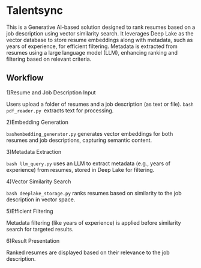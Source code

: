 # Talentsync
This is a Generative AI-based solution designed to rank resumes based on a job description using vector similarity search. It leverages Deep Lake as the vector database to store resume embeddings along with metadata, such as years of experience, for efficient filtering. Metadata is extracted from resumes using a large language model (LLM), enhancing ranking and filtering based on relevant criteria.


## Workflow
1)Resume and Job Description Input

Users upload a folder of resumes and a job description (as text or file).
```bash pdf_reader.py ```extracts text for processing.

2)Embedding Generation

```bashembedding_generator.py``` generates vector embeddings for both resumes and job descriptions, capturing semantic content.

3)Metadata Extraction

```bash llm_query.py``` uses an LLM to extract metadata (e.g., years of experience) from resumes, stored in Deep Lake for filtering.

4)Vector Similarity Search

```bash deeplake_storage.py``` ranks resumes based on similarity to the job description in vector space.

5)Efficient Filtering

Metadata filtering (like years of experience) is applied before similarity search for targeted results.

6)Result Presentation

Ranked resumes are displayed based on their relevance to the job description.
